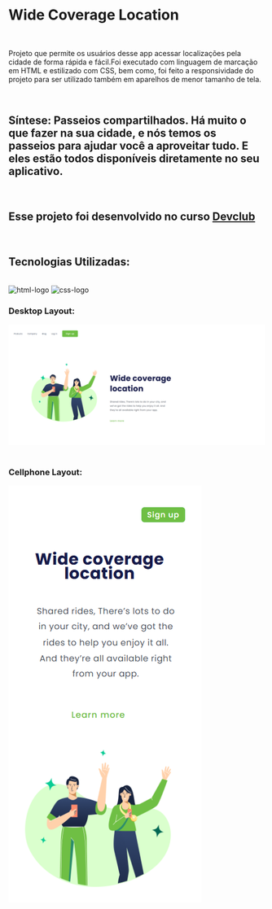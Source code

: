 <h1>Wide Coverage Location</h1>
<br>
<p>Projeto que permite os usuários desse app acessar localizações pela cidade de forma rápida e fácil.Foi executado com linguagem de marcação em HTML e estilizado com CSS, bem como, foi feito a responsividade do projeto para ser utilizado também em aparelhos de menor tamanho de tela.</p>
<br>
<h2>Síntese: Passeios compartilhados. Há muito o que fazer na sua cidade, e nós temos os passeios para ajudar você a aproveitar tudo. E eles estão todos disponíveis diretamente no seu aplicativo.</h2>
<br>
<h2>Esse projeto foi desenvolvido no curso <a href="https://rodolfomori.com.br/devclub">Devclub</a></h2>
<br>
<h2>Tecnologias Utilizadas:</h2>
<br>
  <img src="https://img.shields.io/badge/HTML-239120?style=for-the-badge&logo=html5&logoColor=white" alt="html-logo" />
  <img src="https://img.shields.io/badge/CSS3-1572B6?style=for-the-badge&logo=css3&logoColor=white" alt="css-logo" />
<br>
<h3>Desktop Layout:</h3>
<img src="https://github.com/LucasbdLima/wide-coverage-location-project/blob/master/assets/desktop-layout.png?raw=true" alt="desktop-layout-project">
<br>
<br>
<h3>Cellphone Layout:</h3>
<img src="https://github.com/LucasbdLima/wide-coverage-location-project/blob/master/assets/cellphone-layout.png?raw=true" alt="cellphone-layout-project">
